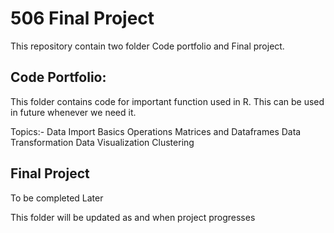 # 506 Final Project


This repository contain two folder Code portfolio and Final project. 

## Code Portfolio: 
This folder contains code for important function used in R. This can be used in future whenever we need it.

Topics:-
Data Import
Basics Operations
Matrices and Dataframes
Data Transformation
Data Visualization
Clustering

## Final Project

To be completed Later

This folder will be updated as and when project progresses
